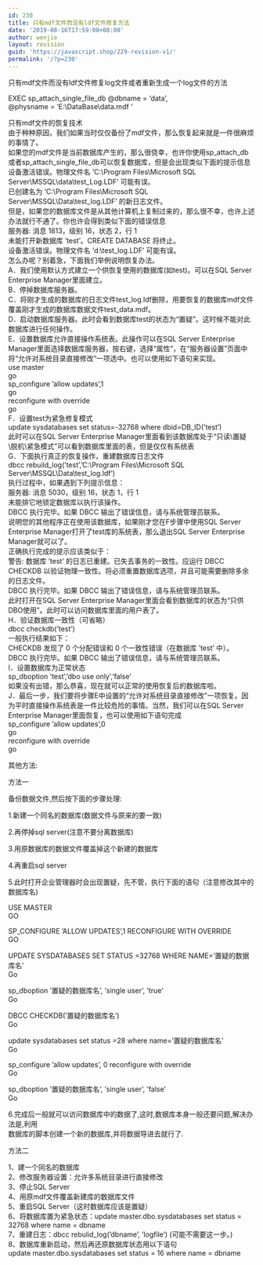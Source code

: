 ```yaml
---
id: 230
title: 只有mdf文件而没有ldf文件修复方法
date: '2019-08-16T17:59:00+08:00'
author: wenjie
layout: revision
guid: 'https://javascript.shop/229-revision-v1/'
permalink: '/?p=230'
---
```


只有mdf文件而没有ldf文件修复log文件或者重新生成一个log文件的方法

EXEC sp\_attach\_single\_file\_db @dbname = ‘data’,   
@physname = ‘E:\\DataBase\\data.mdf ‘

  
只有mdf文件的恢复技术   
由于种种原因，我们如果当时仅仅备份了mdf文件，那么恢复起来就是一件很麻烦的事情了。   
如果您的mdf文件是当前数据库产生的，那么很侥幸，也许你使用sp\_attach\_db或者sp\_attach\_single\_file\_db可以恢复数据库，但是会出现类似下面的提示信息   
设备激活错误。物理文件名 ’C:\\Program Files\\Microsoft SQL Server\\MSSQL\\data\\test\_Log.LDF’ 可能有误。   
已创建名为 ’C:\\Program Files\\Microsoft SQL Server\\MSSQL\\Data\\test\_log.LDF’ 的新日志文件。   
但是，如果您的数据库文件是从其他计算机上复制过来的，那么很不幸，也许上述办法就行不通了。你也许会得到类似下面的错误信息   
服务器: 消息 1813，级别 16，状态 2，行 1   
未能打开新数据库 ’test’。CREATE DATABASE 将终止。   
设备激活错误。物理文件名 ’d:\\test\_log.LDF’ 可能有误。   
怎么办呢？别着急，下面我们举例说明恢复办法。   
A．我们使用默认方式建立一个供恢复使用的数据库(如test)。可以在SQL Server Enterprise Manager里面建立。   
B．停掉数据库服务器。   
C．将刚才生成的数据库的日志文件test\_log.ldf删除，用要恢复的数据库mdf文件覆盖刚才生成的数据库数据文件test\_data.mdf。   
D．启动数据库服务器。此时会看到数据库test的状态为“置疑”。这时候不能对此数据库进行任何操作。   
E．设置数据库允许直接操作系统表。此操作可以在SQL Server Enterprise Manager里面选择数据库服务器，按右键，选择“属性”，在“服务器设置”页面中将“允许对系统目录直接修改”一项选中。也可以使用如下语句来实现。   
use master   
go   
sp\_configure ’allow updates’,1   
go   
reconfigure with override   
go   
F．设置test为紧急修复模式   
update sysdatabases set status=-32768 where dbid=DB\_ID(’test’)   
此时可以在SQL Server Enterprise Manager里面看到该数据库处于“只读\\置疑\\脱机\\紧急模式”可以看到数据库里面的表，但是仅仅有系统表   
G．下面执行真正的恢复操作，重建数据库日志文件   
dbcc rebuild\_log(’test’,’C:\\Program Files\\Microsoft SQL Server\\MSSQL\\Data\\test\_log.ldf’)   
执行过程中，如果遇到下列提示信息：   
服务器: 消息 5030，级别 16，状态 1，行 1   
未能排它地锁定数据库以执行该操作。   
DBCC 执行完毕。如果 DBCC 输出了错误信息，请与系统管理员联系。   
说明您的其他程序正在使用该数据库，如果刚才您在F步骤中使用SQL Server Enterprise Manager打开了test库的系统表，那么退出SQL Server Enterprise Manager就可以了。   
正确执行完成的提示应该类似于：   
警告: 数据库 ’test’ 的日志已重建。已失去事务的一致性。应运行 DBCC CHECKDB 以验证物理一致性。将必须重置数据库选项，并且可能需要删除多余的日志文件。   
DBCC 执行完毕。如果 DBCC 输出了错误信息，请与系统管理员联系。   
此时打开在SQL Server Enterprise Manager里面会看到数据库的状态为“只供DBO使用”。此时可以访问数据库里面的用户表了。   
H．验证数据库一致性（可省略）   
dbcc checkdb(’test’)   
一般执行结果如下：   
CHECKDB 发现了 0 个分配错误和 0 个一致性错误（在数据库 ’test’ 中）。   
DBCC 执行完毕。如果 DBCC 输出了错误信息，请与系统管理员联系。   
I．设置数据库为正常状态   
sp\_dboption ’test’,’dbo use only’,’false’   
如果没有出错，那么恭喜，现在就可以正常的使用恢复后的数据库啦。   
J．最后一步，我们要将步骤E中设置的“允许对系统目录直接修改”一项恢复。因为平时直接操作系统表是一件比较危险的事情。当然，我们可以在SQL Server Enterprise Manager里面恢复，也可以使用如下语句完成   
sp\_configure ’allow updates’,0   
go   
reconfigure with override   
go   
  
  
其他方法:   
  
方法一   
  
备份数据文件,然后按下面的步骤处理:   
  
1.新建一个同名的数据库(数据文件与原来的要一致)   
  
2.再停掉sql server(注意不要分离数据库)   
  
3.用原数据库的数据文件覆盖掉这个新建的数据库   
  
4.再重启sql server   
  
5.此时打开企业管理器时会出现置疑，先不管，执行下面的语句（注意修改其中的数据库名)   
  
USE MASTER   
GO   
  
SP\_CONFIGURE ’ALLOW UPDATES’,1 RECONFIGURE WITH OVERRIDE   
GO   
  
UPDATE SYSDATABASES SET STATUS =32768 WHERE NAME=’置疑的数据库名’   
Go   
  
sp\_dboption ’置疑的数据库名’, ’single user’, ’true’   
Go   
  
DBCC CHECKDB(’置疑的数据库名’)   
Go   
  
update sysdatabases set status =28 where name=’置疑的数据库名’   
Go   
  
sp\_configure ’allow updates’, 0 reconfigure with override   
Go   
  
sp\_dboption ’置疑的数据库名’, ’single user’, ’false’   
Go   
  
  
6.完成后一般就可以访问数据库中的数据了,这时,数据库本身一般还要问题,解决办法是,利用   
数据库的脚本创建一个新的数据库,并将数据导进去就行了.   
  
  
方法二   
  
1、建一个同名的数据库   
2、修改服务器设置：允许多系统目录进行直接修改   
3、停止SQL Server   
4、用原mdf文件覆盖新建库的数据库文件   
5、重启SQL Server（这时数据库应该是置疑）   
6、将数据库置为紧急状态：update master.dbo.sysdatabases set status = 32768 where name = dbname   
7、重建日志：dbcc rebulid\_log(’dbname’, ’logfile’) (可能不需要这一步。)   
8、数据库重新启动，然后再还原数据库状态用以下语句   
update master.dbo.sysdatabases set status = 16 where name = dbname